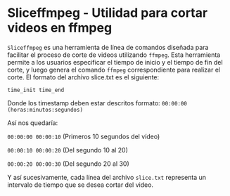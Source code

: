 # Sliceffmpeg - Utilidad para cortar videos en ffmpeg

`Sliceffmpeg` es una herramienta de línea de comandos diseñada para facilitar el proceso de corte de videos utilizando `ffmpeg`. Esta herramienta permite a los usuarios especificar el tiempo de inicio y el tiempo de fin del corte, y luego genera el comando `ffmpeg` correspondiente para realizar el corte. El formato del archivo slice.txt es el siguiente: 

`time_init time_end`

 Donde los timestamp deben estar descritos formato: `00:00:00 (horas:minutos:segundos)` 
 
 Así nos quedaría:
 
`00:00:00 00:00:10` (Primeros 10 segundos del vídeo)

`00:00:10 00:00:20` (Del segundo 10 al 20)

`00:00:20 00:00:30` (Del segundo 20 al 30)
  
Y así sucesivamente, cada línea del archivo `slice.txt` representa un intervalo de tiempo que se desea cortar del video.